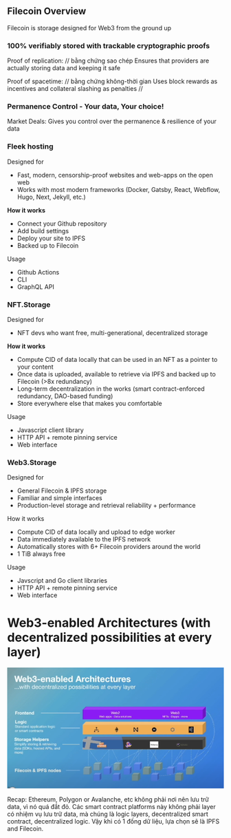 ## Filecoin Overview
Filecoin is storage designed for Web3 from the ground up

### 100% verifiably stored with trackable cryptographic proofs
Proof of replication: // bằng chứng sao chép
Ensures that providers are actually storing data and keeping it safe

Proof of spacetime: // bằng chứng không-thời gian
Uses  block rewards as incentives and collateral slashing as penalties
// 

### Permanence Control - Your data, Your choice!
Market Deals:
Gives you control over the permanence & resilience of your data

### Fleek hosting
Designed for
- Fast, modern, censorship-proof websites and web-apps on the open web
- Works with most modern frameworks (Docker, Gatsby, React, Webflow, Hugo, Next, Jekyll, etc.)

**How it works**
- Connect your Github repository
- Add build settings
- Deploy your site to IPFS
- Backed up to Filecoin

Usage
- Github Actions
- CLI
- GraphQL API

### NFT.Storage
Designed for
- NFT devs who want free, multi-generational, decentralized storage

**How it works**
- Compute CID of data locally that can be used in an NFT as a pointer to your content
- Once data is uploaded, available to retrieve via IPFS and backed up to Filecoin (>8x redundancy)
- Long-term decentralization in the works (smart contract-enforced redundancy, DAO-based funding)
- Store everywhere else that makes you comfortable

Usage
- Javascript client library
- HTTP API + remote pinning service
- Web interface

### Web3.Storage
Designed for
- General Filecoin & IPFS storage
- Familiar and simple interfaces
- Production-level storage and retrieval reliability + performance

How it works
- Compute CID of data locally and upload to edge worker
- Data immediately available to the IPFS network
- Automatically stores with 6+ Filecoin providers around the world
- 1 TiB always free

Usage
- Javscript and Go client libraries
- HTTP API + remote pinning service
- Web interface


# Web3-enabled Architectures (with decentralized possibilities at every layer)
![image info](./pictures_markdown/web3_architecture.PNG)


Recap:
Ethereum, Polygon or Avalanche, etc không phải nơi nên lưu trữ data, vì nó quá đắt đỏ. Các smart contract platforms này không phải layer có nhiệm vụ lưu trữ data, mà chúng là logic layers, decentralized smart contract, decentralized logic. Vậy khi có 1 đống dữ liệu, lựa chọn sẽ là IPFS and Filecoin.